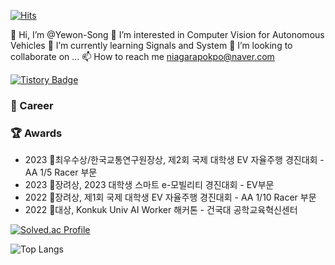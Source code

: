 [![Hits](https://hits.seeyoufarm.com/api/count/incr/badge.svg?url=https%3A%2F%2Fgithub.com%2FYewon-Song%2FYewon-Song%2F&count_bg=%2379C83D&title_bg=%23555555&icon=ferrari.svg&icon_color=%23E7E7E7&title=hits&edge_flat=false)](https://hits.seeyoufarm.com)

👋 Hi, I’m @Yewon-Song
👀 I’m interested in Computer Vision for Autonomous Vehicles
🌱 I’m currently learning Signals and System
💞️ I’m looking to collaborate on ...
📫 How to reach me niagarapokpo@naver.com

[![Tistory Badge](https://img.shields.io/badge/Tech%20Blog-555263?style=flat&logoColor=white)]("https://niagarapokpo.tistory.com/)

### 💼 Career


### 🏆 Awards
- 2023 🥈최우수상/한국교통연구원장상, 제2회 국제 대학생 EV 자율주행 경진대회 - AA 1/5 Racer 부문  
- 2023 🥈장려상,   2023 대학생 스마트 e-모빌리티 경진대회 - EV부문
- 2022 🥉장려상,   제1회 국제 대학생 EV 자율주행 경진대회 - AA 1/10 Racer 부문  
- 2022 🥈대상,     Konkuk Univ AI Worker 해커톤 - 건국대 공학교육혁신센터




[![Solved.ac Profile](http://mazassumnida.wtf/api/generate_badge?boj=swy1155)](https://solved.ac/swy1155)

![Top Langs](https://github-readme-stats.vercel.app/api/top-langs/?username=Yewon-Song&layout=compact&theme=dracula)






<!---
Yewon-Song/Yewon-Song is a ✨ special ✨ repository because its `README.md` (this file) appears on your GitHub profile.
You can click the Preview link to take a look at your changes.
--->
